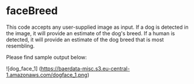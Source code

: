 # faceBreed

This code accepts any user-supplied image as input. If a dog is detected in the image, it will provide an estimate of the dog's breed. If a human is detected, it will provide an estimate of the dog breed that is most resembling.

Please find sample output below:

![dog_face_1] (https://baerdata-misc.s3.eu-central-1.amazonaws.com/dogface_1.png)

